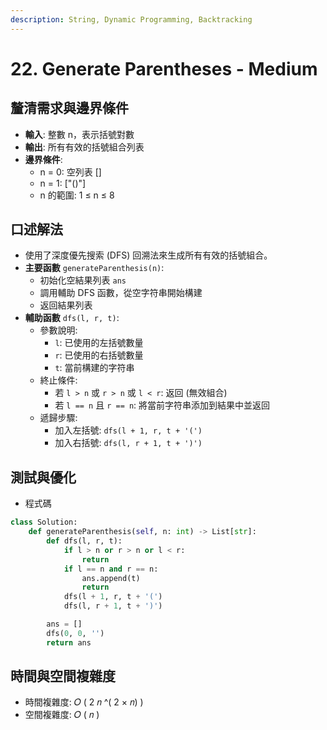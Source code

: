```yaml
---
description: String, Dynamic Programming, Backtracking
---
```


# 22. Generate Parentheses - Medium

## 釐清需求與邊界條件

* **輸入**: 整數 n，表示括號對數
* **輸出**: 所有有效的括號組合列表
* **邊界條件**:
  * n = 0: 空列表 \[]
  * n = 1: \["()"]
  * n 的範圍: 1 ≤ n ≤ 8

## 口述解法

* 使用了深度優先搜索 (DFS) 回溯法來生成所有有效的括號組合。
* **主要函數** `generateParenthesis(n)`:
  * 初始化空結果列表 `ans`
  * 調用輔助 DFS 函數，從空字符串開始構建
  * 返回結果列表
* **輔助函數** `dfs(l, r, t)`:
  * 參數說明:
    * `l`: 已使用的左括號數量
    * `r`: 已使用的右括號數量
    * `t`: 當前構建的字符串
  * 終止條件:
    * 若 `l > n` 或 `r > n` 或 `l < r`: 返回 (無效組合)
    * 若 `l == n` 且 `r == n`: 將當前字符串添加到結果中並返回
  * 遞歸步驟:
    * 加入左括號: `dfs(l + 1, r, t + '(')`
    * 加入右括號: `dfs(l, r + 1, t + ')')`

## 測試與優化

* 程式碼

```python
class Solution:
    def generateParenthesis(self, n: int) -> List[str]:
        def dfs(l, r, t):
            if l > n or r > n or l < r:
                return
            if l == n and r == n:
                ans.append(t)
                return
            dfs(l + 1, r, t + '(')
            dfs(l, r + 1, t + ')')

        ans = []
        dfs(0, 0, '')
        return ans
```

## 時間與空間複雜度

* 時間複雜度: 𝑂 ( 2 𝑛 ^( 2 × 𝑛) )&#x20;
* 空間複雜度: 𝑂 ( 𝑛 )&#x20;
